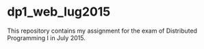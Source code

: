# dp1_web_lug2015
This repository contains my assignment for the exam of Distributed Programming I in July 2015.
